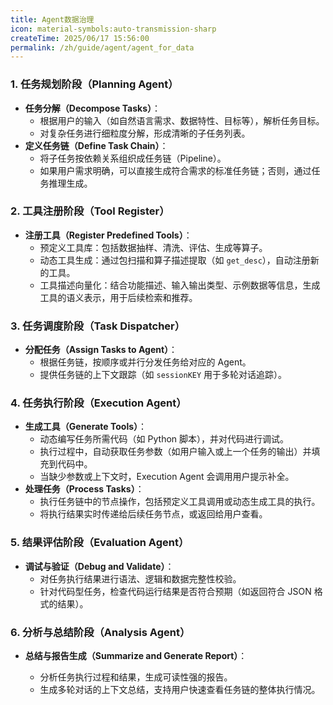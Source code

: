 ```yaml
---
title: Agent数据治理
icon: material-symbols:auto-transmission-sharp
createTime: 2025/06/17 15:56:00
permalink: /zh/guide/agent/agent_for_data
---
```


### 1. **任务规划阶段（Planning Agent）**

- **任务分解（Decompose Tasks）**：
  - 根据用户的输入（如自然语言需求、数据特性、目标等），解析任务目标。
  - 对复杂任务进行细粒度分解，形成清晰的子任务列表。
- **定义任务链（Define Task Chain）**：
  - 将子任务按依赖关系组织成任务链（Pipeline）。
  - 如果用户需求明确，可以直接生成符合需求的标准任务链；否则，通过任务推理生成。

### 2. **工具注册阶段（Tool Register）**

- **注册工具（Register Predefined Tools）**： 
  - 预定义工具库：包括数据抽样、清洗、评估、生成等算子。
  - 动态工具生成：通过包扫描和算子描述提取（如 `get_desc`），自动注册新的工具。
  - 工具描述向量化：结合功能描述、输入输出类型、示例数据等信息，生成工具的语义表示，用于后续检索和推荐。

### 3. **任务调度阶段（Task Dispatcher）**

- **分配任务（Assign Tasks to Agent）**： 
  - 根据任务链，按顺序或并行分发任务给对应的 Agent。
  - 提供任务链的上下文跟踪（如 `sessionKEY` 用于多轮对话追踪）。

### 4. **任务执行阶段（Execution Agent）**

- **生成工具（Generate Tools）**：
  - 动态编写任务所需代码（如 Python 脚本），并对代码进行调试。
  - 执行过程中，自动获取任务参数（如用户输入或上一个任务的输出）并填充到代码中。
  - 当缺少参数或上下文时，Execution Agent 会调用用户提示补全。
- **处理任务（Process Tasks）**：
  - 执行任务链中的节点操作，包括预定义工具调用或动态生成工具的执行。
  - 将执行结果实时传递给后续任务节点，或返回给用户查看。

### 5. **结果评估阶段（Evaluation Agent）**

- **调试与验证（Debug and Validate）**： 
  - 对任务执行结果进行语法、逻辑和数据完整性校验。
  - 针对代码型任务，检查代码运行结果是否符合预期（如返回符合 JSON 格式的结果）。

### 6. **分析与总结阶段（Analysis Agent）**

- **总结与报告生成（Summarize and Generate Report）**： 

  - 分析任务执行过程和结果，生成可读性强的报告。
  - 生成多轮对话的上下文总结，支持用户快速查看任务链的整体执行情况。

  